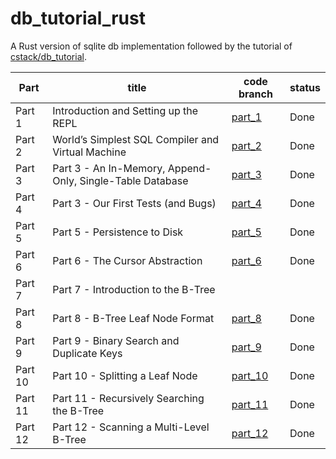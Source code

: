 # db_tutorial_rust
A Rust version of sqlite db implementation followed by the tutorial of [cstack/db_tutorial](https://github.com/cstack/db_tutorial).

|Part|title|code branch|status|
|-------|---------|---------|-----|
|Part 1|Introduction and Setting up the REPL|[part_1](https://github.com/guimingyue/db_tutorial_rust/tree/part_1)|Done|
|Part 2|World’s Simplest SQL Compiler and Virtual Machine|[part_2](https://github.com/guimingyue/db_tutorial_rust/tree/part_2)|Done|
|Part 3|Part 3 - An In-Memory, Append-Only, Single-Table Database|[part_3](https://github.com/guimingyue/db_tutorial_rust/tree/part_3)|Done|
|Part 4|Part 3 - Our First Tests (and Bugs)|[part_4](https://github.com/guimingyue/db_tutorial_rust/tree/part_4)|Done|
|Part 5|Part 5 - Persistence to Disk|[part_5](https://github.com/guimingyue/db_tutorial_rust/tree/part_5)|Done|
|Part 6|Part 6 - The Cursor Abstraction|[part_6](https://github.com/guimingyue/db_tutorial_rust/tree/part_6)|Done|
|Part 7|Part 7 - Introduction to the B-Tree|||
|Part 8|Part 8 - B-Tree Leaf Node Format|[part_8](https://github.com/guimingyue/db_tutorial_rust/tree/part_8)|Done|
|Part 9|Part 9 - Binary Search and Duplicate Keys|[part_9](https://github.com/guimingyue/db_tutorial_rust/tree/part_9)|Done|
|Part 10|Part 10 - Splitting a Leaf Node|[part_10](https://github.com/guimingyue/db_tutorial_rust/tree/part_10)|Done|
|Part 11|Part 11 - Recursively Searching the B-Tree|[part_11](https://github.com/guimingyue/db_tutorial_rust/tree/part_11)|Done|
|Part 12|Part 12 - Scanning a Multi-Level B-Tree|[part_12](https://github.com/guimingyue/db_tutorial_rust/tree/part_12)|Done|

